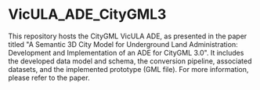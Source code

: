 # VicULA_ADE_CityGML3
This repository hosts the CityGML VicULA ADE, as presented in the paper titled "A Semantic 3D City Model for Underground Land Administration: Development and Implementation of an ADE for CityGML 3.0". It includes the developed data model and schema, the conversion pipeline, associated datasets, and the implemented prototype (GML file). For more information, please refer to the paper.
